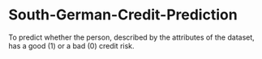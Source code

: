 # South-German-Credit-Prediction
To predict whether the person, described by the attributes of the dataset, has a good (1) or a bad (0) credit risk.
